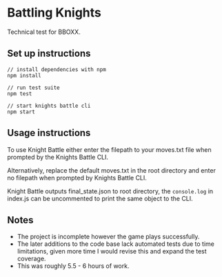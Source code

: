 # Battling Knights

Technical test for BBOXX.

## Set up instructions

```
// install dependencies with npm
npm install

// run test suite
npm test

// start knights battle cli
npm start
```

## Usage instructions

To use Knight Battle either enter the filepath to your moves.txt file when prompted by the Knights Battle CLI.

Alternatively, replace the default moves.txt in the root directory and enter no filepath when prompted by Knights Battle CLI.

Knight Battle outputs final_state.json to root directory, the `console.log` in index.js can be uncommented to print the same object to the CLI.

## Notes

- The project is incomplete however the game plays successfully.
- The later additions to the code base lack automated tests due to time limitations, given more time I would revise this and expand the test coverage.
- This was roughly 5.5 - 6 hours of work.
